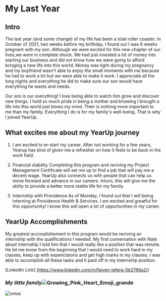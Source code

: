 # **My Last Year**

## Intro

The last year (and some change) of my life has been a total roller coaster. In October of 2021, two weeks before my birthday, I found out I was 6 weeks pregnant with my son. Although we were excited for this new chapter of our lives,we were in complete shock. We had just invested a lot of money into starting our business and did not know how we were going to afford bringing a new life into this world. Money was tight during my pregnancy and my boyfriend wasn't able to enjoy the small moments with me because he had to work a lot but we were able to make it work. I appreciate all the long nights and everything he did to make sure our son would have everything he wants and needs. 

Our son is our everything! I love being able to watch him grow and discover new things. I hold so much pride in being a mother and knowing I brought a life into this world just blows my mind. Their is nothing more important to me than my family. Everything I do is for my family's well-being. That is why I joined YearUp.

## What excites me about my YearUp journey

1. I am excited to re-start my career.
  After not working for a few years, Yearup has kind of given me a refresher on how it feels to be back in the work field.

2. Financial stability
   Completing this program and reciving my Project Management Certificate will set me up to find a job that will pay me a decent wage. YearUp also connects us with people that can help us move forward and advance in our careers. Inturn, this will give me the ablity to provide a better more stable life for my family.
   
3. Internship with Providence
   As of Monday, I found out that I will being interning at Providence Health & Services. I am excited and greatful for this opportunity! I know this will open a lot of opportunities in my career.
   
## YearUp Accomplishments

My greatest acconplishement in this program would be reciving an internship with the qualifications I needed. My first conversation with Nate about internship I told him that I would really like a position that was remote. He let me know from the beginning that I would need to work hard in my classes, keep up with expenctaions and get high marks in my classes. I was able to accomplish all these tasks and it paid off in my internship position. 


[LinkedIn Link] (https://www.linkedin.com/in/faiven-tefera-5b2766a2/)

### ***My little family***![Growing_Pink_Heart_Emoji_grande](https://user-images.githubusercontent.com/127354647/225162508-6b8cb64d-4b7a-458f-b006-6f3a2c089f23.png)


![xmas](https://user-images.githubusercontent.com/127261045/224221416-1c8c8dd3-3ed0-4114-b337-5cf787dda7d7.jpg)








